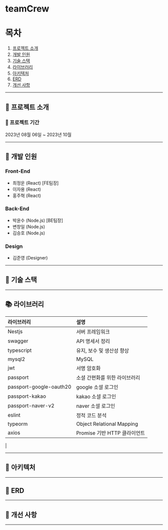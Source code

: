 # teamCrew

# 목차

1. [프로젝트 소개](#loudspeaker-프로젝트-소개)
2. [개발 인원](#office-개발-인원)
3. [기술 스택](#wrench-기술-스택)
4. [라이브러리](#books-라이브러리)
5. [아키텍처](#pushpin-아키텍처)
6. [ERD](#bank-erd)
7. [개선 사항](#rocket-개선-사항)

---

## :loudspeaker: 프로젝트 소개

### :calendar: 프로젝트 기간

2023년 08월 06일 ~ 2023년 10월

---

## :office: 개발 인원

### Front-End

- 최정운 (React) [FE팀장]
- 이자용 (React)
- 홍주혁 (React)

### Back-End

- 박윤수 (Node.js) [BE팀장]
- 변창일 (Node.js)
- 김승호 (Node.js)

### Design

- 김준영 (Designer)

---

## :wrench: 기술 스택

---

## :books: 라이브러리

| 라이브러리              | 설명                          |
| :---------------------- | :---------------------------- |
| Nestjs                  | 서버 프레임워크               |
| swagger                 | API 명세서 정리               |
| typescript              | 유지, 보수 및 생산성 향상     |
| mysql2                  | MySQL                         |
| jwt                     | 서명 암호화                   |
| passport                | 소셜 간편화를 위한 라이브러리 |
| passport-google-oauth20 | google 소셜 로그인            |
| passport-kakao          | kakao 소셜 로그인             |
| passport-naver-v2       | naver 소셜 로그인             |
| eslint                  | 정적 코드 분석                |
| typeorm                 | Object Relational Mapping     |
| axios                   | Promise 기반 HTTP 클라이언트  |

|

---

## :pushpin: 아키텍처

---

## :bank: ERD

---

## :rocket: 개선 사항

---
